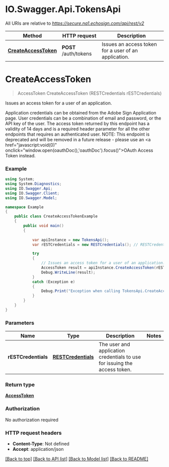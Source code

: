 # IO.Swagger.Api.TokensApi

All URIs are relative to *https://secure.na1.echosign.com/api/rest/v2*

Method | HTTP request | Description
------------- | ------------- | -------------
[**CreateAccessToken**](TokensApi.md#createaccesstoken) | **POST** /auth/tokens | Issues an access token for a user of an application.


<a name="createaccesstoken"></a>
# **CreateAccessToken**
> AccessToken CreateAccessToken (RESTCredentials rESTCredentials)

Issues an access token for a user of an application.

Application credentials can be obtained from the Adobe Sign Application page. User credentials can be a combination of email and password, or the API key of the user. The access token returned by this endpoint has a validity of 14 days and is a required header parameter for all the other endpoints that requires an authenticated user.  NOTE: This endpoint is deprecated and will be removed in a future release - please use an <a href=\"javascript:void(0)\" onclick=\"window.open(oauthDoc(),'oauthDoc').focus()\">OAuth Access Token</a> instead.

### Example
```csharp
using System;
using System.Diagnostics;
using IO.Swagger.Api;
using IO.Swagger.Client;
using IO.Swagger.Model;

namespace Example
{
    public class CreateAccessTokenExample
    {
        public void main()
        {
            
            var apiInstance = new TokensApi();
            var rESTCredentials = new RESTCredentials(); // RESTCredentials | The user and application credentials to use for issuing the access token.

            try
            {
                // Issues an access token for a user of an application.
                AccessToken result = apiInstance.CreateAccessToken(rESTCredentials);
                Debug.WriteLine(result);
            }
            catch (Exception e)
            {
                Debug.Print("Exception when calling TokensApi.CreateAccessToken: " + e.Message );
            }
        }
    }
}
```

### Parameters

Name | Type | Description  | Notes
------------- | ------------- | ------------- | -------------
 **rESTCredentials** | [**RESTCredentials**](RESTCredentials.md)| The user and application credentials to use for issuing the access token. | 

### Return type

[**AccessToken**](AccessToken.md)

### Authorization

No authorization required

### HTTP request headers

 - **Content-Type**: Not defined
 - **Accept**: application/json

[[Back to top]](#) [[Back to API list]](../README.md#documentation-for-api-endpoints) [[Back to Model list]](../README.md#documentation-for-models) [[Back to README]](../README.md)

